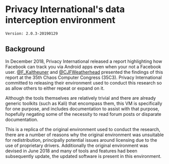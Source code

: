 # Privacy International's data interception environment
`Version: 2.0.3-20190129`

## Background
In December 2018, Privacy International released a report highlighting how Facebook can track you via Android apps even when your not a Facebook user. [@F_Kaltheuner](https://twitter.com/F_kaltheuner) and [@CJFWeatherhead](https://twitter.com/cjfweatherhead) presented the findings of this report at the 35th Chaos Computer Congress (35C3). Privacy International committed to releasing their environment used to conduct this research so as allow others to either repeat or expand on it.

Although the tools themselves are relatively trivial and there are already generic toolkits (such as Kali) that encompass them, this VM is specifically for one purpose, and includes documentation to assist with that purpose, hopefully negating some of the necessity to read forum posts or disparate documentation.

This is a replica of the original environment used to conduct the research, there are a number of reasons why the original environment was unsuitable for redistribution, principally potential issues around licensing due to the use of proprietary drivers. Additionally the original environment was devised in June 2018 and many of tools and features had been subsequently update, the updated software is present in this environment.
